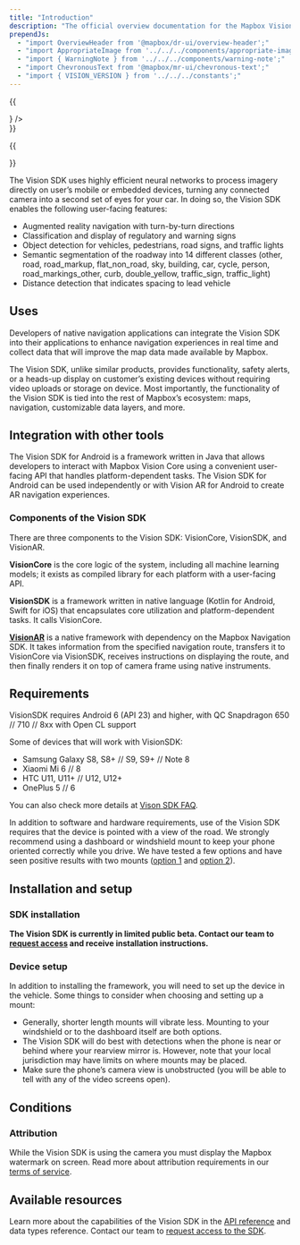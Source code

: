 ```yaml
---
title: "Introduction"
description: "The official overview documentation for the Mapbox Vision SDK for Android."
prependJs:
  - "import OverviewHeader from '@mapbox/dr-ui/overview-header';"
  - "import AppropriateImage from '../../../components/appropriate-image';"
  - "import { WarningNote } from '../../../components/warning-note';"
  - "import ChevronousText from '@mapbox/mr-ui/chevronous-text';"
  - "import { VISION_VERSION } from '../../../constants';"
---
```


{{
  <div className="mb24">
    <OverviewHeader
      features={[
        "Real-time classification of road signs",
        "Semantic segmentation of the roadway",
        "Object detection",
        "Following distance detection"
      ]}
      title="Vision SDK for Android"
      version={VISION_VERSION}
      image={<AppropriateImage imageId="overviewVisionSdk" alt="Mobile devices displaying applications using the Mapbox Vision SDK for Android." />}
    />
  </div>
}}

{{
<WarningNote title="The Mapbox Vision SDK for Android is currently in limited public beta">
    <div><a className="unprose color-blue txt-bold" href="https://www.mapbox.com/vision/"><ChevronousText text="Request access" /></a></div>
</WarningNote>
}}

The Vision SDK uses highly efficient neural networks to process imagery directly on user’s mobile or embedded devices, turning any connected camera into a second set of eyes for your car. In doing so, the Vision SDK enables the following user-facing features:

- Augmented reality navigation with turn-by-turn directions
- Classification and display of regulatory and warning signs
- Object detection for vehicles, pedestrians, road signs, and traffic lights
- Semantic segmentation of the roadway into 14 different classes (other, road, road_markup, flat_non_road, sky, building, car, cycle, person, road_markings_other, curb, double_yellow, traffic_sign, traffic_light)
- Distance detection that indicates spacing to lead vehicle


## Uses

Developers of native navigation applications can integrate the Vision SDK into their applications to enhance navigation experiences in real time and collect data that will improve the map data made available by Mapbox.

The Vision SDK, unlike similar products, provides functionality, safety alerts, or a heads-up display on customer’s existing devices without requiring video uploads or storage on device. Most importantly, the functionality of the Vision SDK is tied into the rest of Mapbox’s ecosystem: maps, navigation, customizable data layers, and more.

## Integration with other tools

The Vision SDK for Android is a framework written in Java that allows developers to interact with Mapbox Vision Core using a convenient user-facing API that handles platform-dependent tasks. The Vision SDK for Android can be used independently or with Vision AR for Android to create AR navigation experiences.

### Components of the Vision SDK

There are three components to the Vision SDK: VisionCore, VisionSDK, and VisionAR.

**VisionCore** is the core logic of the system, including all machine learning models; it exists as compiled library for each platform with a user-facing API.

**VisionSDK** is a framework written in native language (Kotlin for Android, Swift for iOS) that encapsulates core utilization and platform-dependent tasks. It calls VisionCore.

[**VisionAR**](/android/vision-ar/overview/) is a native framework with dependency on the Mapbox Navigation SDK. It takes information from the specified navigation route, transfers it to VisionCore via VisionSDK, receives instructions on displaying the route, and then finally renders it on top of camera frame using native instruments.

## Requirements

VisionSDK requires Android 6 (API 23) and higher, with QC Snapdragon 650 // 710 // 8xx with Open CL support

Some of devices that will work with VisionSDK:
- Samsung Galaxy S8, S8+ // S9, S9+ // Note 8
- Xiaomi Mi 6 // 8
- HTC U11, U11+ // U12, U12+
- OnePlus 5 // 6

You can also check more details at [Vison SDK FAQ](https://vision.mapbox.com/faq).

In addition to software and hardware requirements, use of the Vision SDK requires that the device is pointed with a view of the road. We strongly recommend using a dashboard or windshield mount to keep your phone oriented correctly while you drive. We have tested a few options and have seen positive results with two mounts ([option 1](https://www.amazon.com/gp/product/B06ZZWYQF7/) and [option 2](https://www.amazon.com/Getron-Windshield-Dashboard-Universal-Smartphones/dp/B00XJE2YHQ/)).

## Installation and setup

### SDK installation

**The Vision SDK is currently in limited public beta. Contact our team to [request access](https://www.mapbox.com/vision) and receive installation instructions.**

### Device setup

In addition to installing the framework, you will need to set up the device in the vehicle. Some things to consider when choosing and setting up a mount:

- Generally, shorter length mounts will vibrate less. Mounting to your windshield or to the dashboard itself are both options.
- The Vision SDK will do best with detections when the phone is near or behind where your rearview mirror is. However, note that your local jurisdiction may have limits on where mounts may be placed.
- Make sure the phone’s camera view is unobstructed (you will be able to tell with any of the video screens open).

## Conditions

### Attribution

While the Vision SDK is using the camera you must display the Mapbox watermark on screen. Read more about attribution requirements in our [terms of service](https://www.mapbox.com/tos/).

## Available resources

Learn more about the capabilities of the Vision SDK in the [API reference](/android/api/vision/{{VISION_VERSION}}/index.html) and data types reference. Contact our team to [request access to the SDK](https://www.mapbox.com/vision/).
